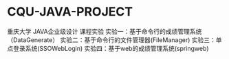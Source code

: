 # CQU-JAVA-PROJECT
重庆大学 JAVA企业级设计 课程实验
实验一：基于命令行的成绩管理系统（DataGenerate）
实验二：基于命令行的文件管理器(FileManager)
实验三：单点登录系统(SSOWebLogin)
实验四：基于web的成绩管理系统(springweb)
